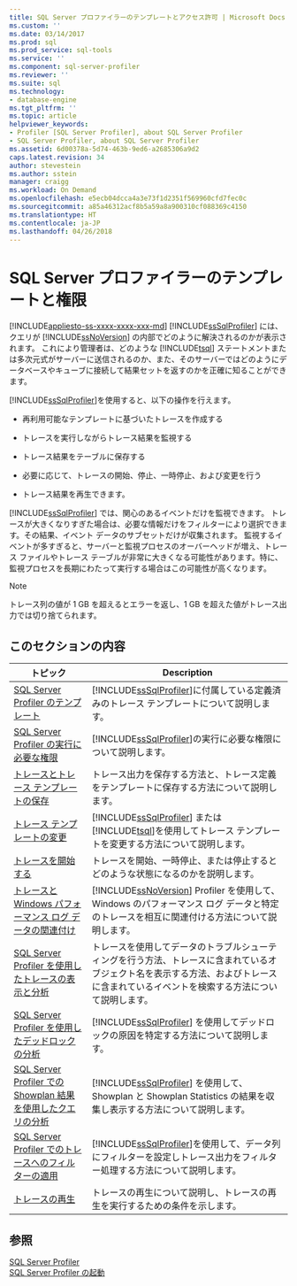 ```yaml
---
title: SQL Server プロファイラーのテンプレートとアクセス許可 | Microsoft Docs
ms.custom: ''
ms.date: 03/14/2017
ms.prod: sql
ms.prod_service: sql-tools
ms.service: ''
ms.component: sql-server-profiler
ms.reviewer: ''
ms.suite: sql
ms.technology:
- database-engine
ms.tgt_pltfrm: ''
ms.topic: article
helpviewer_keywords:
- Profiler [SQL Server Profiler], about SQL Server Profiler
- SQL Server Profiler, about SQL Server Profiler
ms.assetid: 6d00378a-5d74-463b-9ed6-a2685306a9d2
caps.latest.revision: 34
author: stevestein
ms.author: sstein
manager: craigg
ms.workload: On Demand
ms.openlocfilehash: e5ecb04dcca4a3e73f1d2351f569960cfd7fec0c
ms.sourcegitcommit: a85a46312acf8b5a59a8a900310cf088369c4150
ms.translationtype: HT
ms.contentlocale: ja-JP
ms.lasthandoff: 04/26/2018
---
```

# <a name="sql-server-profiler-templates-and-permissions"></a>SQL Server プロファイラーのテンプレートと権限
[!INCLUDE[appliesto-ss-xxxx-xxxx-xxx-md](../../includes/appliesto-ss-xxxx-xxxx-xxx-md.md)]
  [!INCLUDE[ssSqlProfiler](../../includes/sssqlprofiler-md.md)] には、クエリが [!INCLUDE[ssNoVersion](../../includes/ssnoversion-md.md)] の内部でどのように解決されるのかが表示されます。 これにより管理者は、どのような [!INCLUDE[tsql](../../includes/tsql-md.md)] ステートメントまたは多次元式がサーバーに送信されるのか、また、そのサーバーではどのようにデータベースやキューブに接続して結果セットを返すのかを正確に知ることができます。  
  
 [!INCLUDE[ssSqlProfiler](../../includes/sssqlprofiler-md.md)]を使用すると、以下の操作を行えます。  
  
-   再利用可能なテンプレートに基づいたトレースを作成する  
  
-   トレースを実行しながらトレース結果を監視する  
  
-   トレース結果をテーブルに保存する  
  
-   必要に応じて、トレースの開始、停止、一時停止、および変更を行う  
  
-   トレース結果を再生できます。  
  
 [!INCLUDE[ssSqlProfiler](../../includes/sssqlprofiler-md.md)] では、関心のあるイベントだけを監視できます。 トレースが大きくなりすぎた場合は、必要な情報だけをフィルターにより選択できます。その結果、イベント データのサブセットだけが収集されます。 監視するイベントが多すぎると、サーバーと監視プロセスのオーバーヘッドが増え、トレース ファイルやトレース テーブルが非常に大きくなる可能性があります。特に、監視プロセスを長期にわたって実行する場合はこの可能性が高くなります。  
  
> [!NOTE]  
>  トレース列の値が 1 GB を超えるとエラーを返し、1 GB を超えた値がトレース出力では切り捨てられます。  
  
## <a name="in-this-section"></a>このセクションの内容  
  
|トピック|Description|  
|-----------|-----------------|  
|[SQL Server Profiler のテンプレート](../../tools/sql-server-profiler/sql-server-profiler-templates.md)|[!INCLUDE[ssSqlProfiler](../../includes/sssqlprofiler-md.md)]に付属している定義済みのトレース テンプレートについて説明します。|  
|[SQL Server Profiler の実行に必要な権限](../../tools/sql-server-profiler/permissions-required-to-run-sql-server-profiler.md)|[!INCLUDE[ssSqlProfiler](../../includes/sssqlprofiler-md.md)]の実行に必要な権限について説明します。|  
|[トレースとトレース テンプレートの保存](../../tools/sql-server-profiler/save-traces-and-trace-templates.md)|トレース出力を保存する方法と、トレース定義をテンプレートに保存する方法について説明します。|  
|[トレース テンプレートの変更](../../tools/sql-server-profiler/modify-trace-templates.md)|[!INCLUDE[ssSqlProfiler](../../includes/sssqlprofiler-md.md)] または [!INCLUDE[tsql](../../includes/tsql-md.md)]を使用してトレース テンプレートを変更する方法について説明します。|  
|[トレースを開始する](../../tools/sql-server-profiler/start-a-trace.md)|トレースを開始、一時停止、または停止するとどのような状態になるのかを説明します。|  
|[トレースと Windows パフォーマンス ログ データの関連付け](../../tools/sql-server-profiler/correlate-a-trace-with-windows-performance-log-data.md)|[!INCLUDE[ssNoVersion](../../includes/ssnoversion-md.md)] Profiler を使用して、Windows のパフォーマンス ログ データと特定のトレースを相互に関連付ける方法について説明します。|  
|[SQL Server Profiler を使用したトレースの表示と分析](../../tools/sql-server-profiler/view-and-analyze-traces-with-sql-server-profiler.md)|トレースを使用してデータのトラブルシューティングを行う方法、トレースに含まれているオブジェクト名を表示する方法、およびトレースに含まれているイベントを検索する方法について説明します。|  
|[SQL Server Profiler を使用したデッドロックの分析](../../tools/sql-server-profiler/analyze-deadlocks-with-sql-server-profiler.md)|[!INCLUDE[ssSqlProfiler](../../includes/sssqlprofiler-md.md)] を使用してデッドロックの原因を特定する方法について説明します。|  
|[SQL Server Profiler での Showplan 結果を使用したクエリの分析](../../tools/sql-server-profiler/analyze-queries-with-showplan-results-in-sql-server-profiler.md)|[!INCLUDE[ssSqlProfiler](../../includes/sssqlprofiler-md.md)] を使用して、Showplan と Showplan Statistics の結果を収集し表示する方法について説明します。|  
|[SQL Server Profiler でのトレースへのフィルターの適用](../../tools/sql-server-profiler/filter-traces-with-sql-server-profiler.md)|[!INCLUDE[ssSqlProfiler](../../includes/sssqlprofiler-md.md)]を使用して、データ列にフィルターを設定しトレース出力をフィルター処理する方法について説明します。|  
|[トレースの再生](../../tools/sql-server-profiler/replay-traces.md)|トレースの再生について説明し、トレースの再生を実行するための条件を示します。|  
  
## <a name="see-also"></a>参照  
 [SQL Server Profiler](../../tools/sql-server-profiler/sql-server-profiler.md)   
 [SQL Server Profiler の起動](../../tools/sql-server-profiler/start-sql-server-profiler.md)  
  
  
